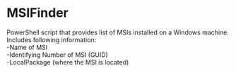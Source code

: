 # MSIFinder
PowerShell script that provides list of MSIs installed on a Windows machine. Includes following information:
<br>-Name of MSI
<br>-Identifying Number of MSI (GUID)
<br>-LocalPackage (where the MSI is located)
